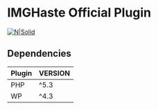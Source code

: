 # IMGHaste Official Plugin
[![N|Solid](http://www.imghaste.com/images/logos/favicon.cube.gif)](https://www.imghaste.com)

## Dependencies

| Plugin | VERSION |
| ------ | ------- |
| PHP | ^5.3 |
| WP | ^4.3 |


